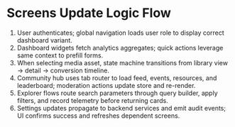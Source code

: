 # Screens Update Logic Flow

1. User authenticates; global navigation loads user role to display correct dashboard variant.
2. Dashboard widgets fetch analytics aggregates; quick actions leverage same context to prefill forms.
3. When selecting media asset, state machine transitions from library view → detail → conversion timeline.
4. Community hub uses tab router to load feed, events, resources, and leaderboard; moderation actions update store and re-render.
5. Explorer flows route search parameters through query builder, apply filters, and record telemetry before returning cards.
6. Settings updates propagate to backend services and emit audit events; UI confirms success and refreshes dependent screens.
